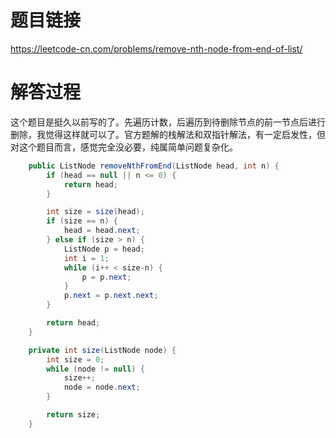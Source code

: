 # 题目链接
https://leetcode-cn.com/problems/remove-nth-node-from-end-of-list/

# 解答过程
这个题目是挺久以前写的了。先遍历计数，后遍历到待删除节点的前一节点后进行删除，我觉得这样就可以了。官方题解的栈解法和双指针解法，有一定启发性，但对这个题目而言，感觉完全没必要，纯属简单问题复杂化。

```java
	public ListNode removeNthFromEnd(ListNode head, int n) {
		if (head == null || n <= 0) {
			return head;
		}

		int size = size(head);
		if (size == n) {
			head = head.next;
		} else if (size > n) {
			ListNode p = head;
			int i = 1;
			while (i++ < size-n) {
				p = p.next;
			}
			p.next = p.next.next;
		}

		return head;
	}

	private int size(ListNode node) {
		int size = 0;
		while (node != null) {
			size++;
			node = node.next;
		}

		return size;
	}
```